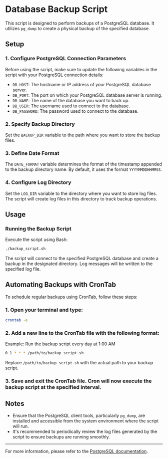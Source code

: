 # Database Backup Script

This script is designed to perform backups of a PostgreSQL database. It utilizes `pg_dump` to create a physical backup of the specified database.

## Setup

### 1. Configure PostgreSQL Connection Parameters

Before using the script, make sure to update the following variables in the script with your PostgreSQL connection details:

- `DB_HOST`: The hostname or IP address of your PostgreSQL database server.
- `DB_PORT`: The port on which your PostgreSQL database server is running.
- `DB_NAME`: The name of the database you want to back up.
- `DB_USER`: The username used to connect to the database.
- `DB_PASSWORD`: The password used to connect to the database.

### 2. Specify Backup Directory

Set the `BACKUP_DIR` variable to the path where you want to store the backup files.

### 3. Define Date Format

The `DATE_FORMAT` variable determines the format of the timestamp appended to the backup directory name. By default, it uses the format `YYYYMMDDHHMMSS`.

### 4. Configure Log Directory

Set the `LOG_DIR` variable to the directory where you want to store log files. The script will create log files in this directory to track backup operations.

## Usage

### Running the Backup Script

Execute the script using Bash:

```bash
./backup_script.sh
```
The script will connect to the specified PostgreSQL database and create a backup in the designated directory. Log messages will be written to the specified log file.

## Automating Backups with CronTab

To schedule regular backups using CronTab, follow these steps:

### 1. Open your terminal and type:

```bash
crontab -e
```

### 2. Add a new line to the CronTab file with the following format:

Example: Run the backup script every day at 1:00 AM

```bash
0 1 * * * /path/to/backup_script.sh
```


Replace `/path/to/backup_script.sh` with the actual path to your backup script.

### 3. Save and exit the CronTab file. Cron will now execute the backup script at the specified interval.

## Notes

- Ensure that the PostgreSQL client tools, particularly `pg_dump`, are installed and accessible from the system environment where the script will run.
- It's recommended to periodically review the log files generated by the script to ensure backups are running smoothly.

---
For more information, please refer to the [PostgreSQL documentation](https://www.postgresql.org/docs/).
